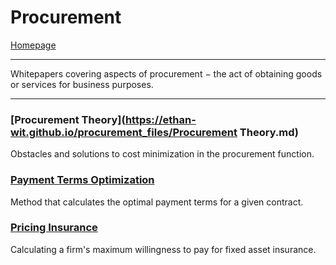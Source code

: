 # Procurement
[Homepage](https://ethan-wit.github.io)

---

Whitepapers covering aspects of procurement $-$ the act of obtaining goods or services for business purposes.

---

### [Procurement Theory](https://ethan-wit.github.io/procurement_files/Procurement Theory.md)

Obstacles and solutions to cost minimization in the procurement function.

### [Payment Terms Optimization](https://ethan-wit.github.io/procurement_files/PTOM.html)

Method that calculates the optimal payment terms for a given contract.

### [Pricing Insurance](https://ethan-wit.github.io/procurement_files/Pricing_Insurance.html)

Calculating a firm's maximum willingness to pay for fixed asset insurance.


